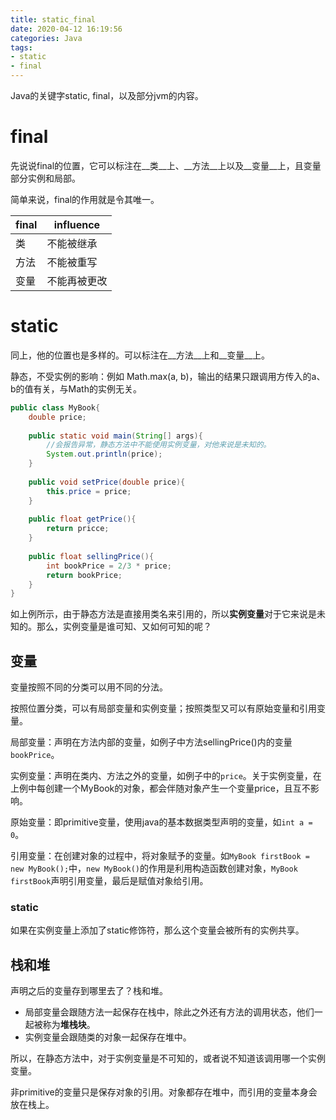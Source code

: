 ```yaml
---
title: static_final
date: 2020-04-12 16:19:56
categories: Java
tags:
- static
- final
---
```


Java的关键字static, final，以及部分jvm的内容。

<!-- more -->

# final

先说说final的位置，它可以标注在__类__上、__方法__上以及__变量__上，且变量部分实例和局部。

简单来说，final的作用就是令其唯一。

| final | influence    |
| ----- | ------------ |
| 类    | 不能被继承   |
| 方法  | 不能被重写   |
| 变量  | 不能再被更改 |

# static

同上，他的位置也是多样的。可以标注在__方法__上和__变量__上。

静态，不受实例的影响：例如 Math.max(a, b)，输出的结果只跟调用方传入的a、b的值有关，与Math的实例无关。

```java
public class MyBook{
    double price;
    
    public static void main(String[] args){
        //会报告异常，静态方法中不能使用实例变量，对他来说是未知的。
        System.out.println(price);
    }
    
    public void setPrice(double price){
        this.price = price;
    }
    
    public float getPrice(){
        return pricce;
    }
    
    public float sellingPrice(){
        int bookPrice = 2/3 * price;
        return bookPrice;
    }
}
```

如上例所示，由于静态方法是直接用类名来引用的，所以**实例变量**对于它来说是未知的。那么，实例变量是谁可知、又如何可知的呢？



## 变量

变量按照不同的分类可以用不同的分法。

按照位置分类，可以有局部变量和实例变量；按照类型又可以有原始变量和引用变量。

局部变量：声明在方法内部的变量，如例子中方法sellingPrice()内的变量`bookPrice`。

实例变量：声明在类内、方法之外的变量，如例子中的`price`。关于实例变量，在上例中每创建一个MyBook的对象，都会伴随对象产生一个变量price，且互不影响。

原始变量：即primitive变量，使用java的基本数据类型声明的变量，如`int a = 0`。

引用变量：在创建对象的过程中，将对象赋予的变量。如`MyBook firstBook = new MyBook();`中，`new MyBook()`的作用是利用构造函数创建对象，`MyBook firstBook`声明引用变量，最后是赋值对象给引用。

### static

如果在实例变量上添加了static修饰符，那么这个变量会被所有的实例共享。

## 栈和堆

声明之后的变量存到哪里去了？栈和堆。

- 局部变量会跟随方法一起保存在栈中，除此之外还有方法的调用状态，他们一起被称为**堆栈块**。
- 实例变量会跟随类的对象一起保存在堆中。

所以，在静态方法中，对于实例变量是不可知的，或者说不知道该调用哪一个实例变量。

非primitive的变量只是保存对象的引用。对象都存在堆中，而引用的变量本身会放在栈上。
